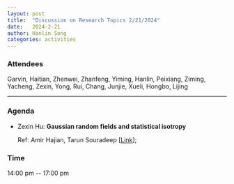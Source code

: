 ```yaml
---
layout: post
title:  "Discussion on Research Topics 2/21/2024"
date:   2024-2-21
author: Hanlin Song
categories: activities
---
```



### Attendees

Garvin, Haitian, Zhenwei, Zhanfeng, Yiming, Hanlin, Peixiang, Ziming, Yacheng, Zexin, Yong, Rui, Chang, Junjie, Xueli, Hongbo, Lijing

---

### Agenda


- Zexin Hu: **Gaussian random fields and statistical isotropy**

  Ref: Amir Hajian, Tarun Souradeep [[Link](https://arxiv.org/abs/astro-ph/0501001)];
  
   
       
  
       
  
       

          
### Time

14:00 pm -- 17:00 pm
